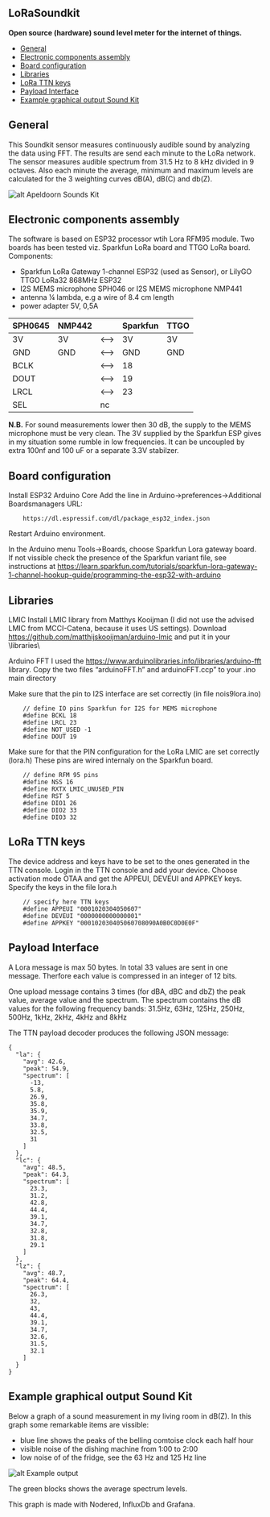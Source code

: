 ## LoRaSoundkit
**Open source (hardware) sound level meter for the internet of things.**

* [General](#General)
* [Electronic components assembly](#electronic-components-assembly)
* [Board configuration](#Board-configuration)
* [Libraries](#Libraries)
* [LoRa TTN keys](#LoRa-TTN-keys)
* [Payload Interface](#Payload-Interface)
* [Example graphical output Sound Kit](#Example-graphical-output-Sound-Kit)

## General

This Soundkit sensor measures continuously audible sound by analyzing the data using FFT. The results are send each minute to the LoRa network. The sensor measures  audible spectrum from 31.5 Hz to 8 kHz divided in 9 octaves. Also each minute the average, minimum and maximum levels are calculated for the 3 weighting curves dB(A), dB(C) and db(Z).

![alt Apeldoorn Sounds Kit](images/soundkit.jpg "Sounds Kit")

## Electronic components assembly
The software is based on ESP32 processor wtih Lora RFM95 module. Two boards has been tested viz. Sparkfun LoRa board and TTGO LoRa board.<br>
Components:
* Sparkfun LoRa Gateway 1-channel ESP32 (used as Sensor), or LilyGO TTGO LoRa32 868MHz ESP32
* I2S MEMS microphone SPH046 or I2S MEMS microphone NMP441
* antenna ¼ lambda, e.g a wire of 8.4 cm length
* power adapter 5V, 0,5A

| SPH0645 | NMP442 |  |Sparkfun| TTGO |
| ------- | ------ |--|--------|-------|
| 3V | 3V | <--> | 3V | 3V |
| GND | GND | <--> | GND | GND|
| BCLK |  | <--> | 18 |  |
| DOUT |  | <--> | 19 |  |
| LRCL |  | <--> | 23 |  |
| SEL |  | nc |   |  |

**N.B.**
For sound measurements lower then 30 dB, the supply to the MEMS microphone must be very clean. The 3V supplied by the Sparkfun ESP gives in my situation some rumble in low frequencies. It can be uncoupled by extra 100nf and 100 uF or a separate 3.3V stabilzer.

## Board configuration

Install ESP32 Arduino Core
Add the line in Arduino→preferences→Additional Boardsmanagers URL:

```
	https://dl.espressif.com/dl/package_esp32_index.json
```
Restart Arduino environment.

In the Arduino menu Tools→Boards, choose Sparkfun Lora gateway board.
If not vissible check the presence of the Sparkfun variant file, see instructions at https://learn.sparkfun.com/tutorials/sparkfun-lora-gateway-1-channel-hookup-guide/programming-the-esp32-with-arduino  

## Libraries
LMIC
Install LMIC library from Matthys Kooijman (I did not use the advised LMIC from MCCI-Catena, because it uses US settings).
Download https://github.com/matthijskooijman/arduino-lmic 
and put it in your <arduino-path>\libraries\

Arduino FFT
I used the https://www.arduinolibraries.info/libraries/arduino-fft library.
Copy the two files “arduinoFFT.h” and arduinoFFT.ccp” to your .ino main directory

Make sure that the pin to I2S interface are set correctly (in file nois9lora.ino)
```
	// define IO pins Sparkfun for I2S for MEMS microphone
	#define BCKL 18
	#define LRCL 23
	#define NOT_USED -1
	#define DOUT 19
```
Make sure for that the PIN configuration for the LoRa LMIC are set correctly (lora.h)
These pins are wired internaly on the Sparkfun board.
```
	// define RFM 95 pins
	#define NSS 16
	#define RXTX LMIC_UNUSED_PIN
	#define RST 5
	#define DIO1 26
	#define DIO2 33
	#define DIO3 32
```
## LoRa TTN keys
The device address and keys have to be set to the ones generated in the TTN console. Login in the TTN console and add your device.
Choose activation mode OTAA and get the APPEUI, DEVEUI and APPKEY keys.
Specify the keys in the file lora.h
```
	// specify here TTN keys 
	#define APPEUI "0001020304050607"
	#define DEVEUI "0000000000000001"
	#define APPKEY "000102030405060708090A0B0C0D0E0F"
```
## Payload Interface
A Lora message is max 50 bytes. In total 33 values are sent in one message. Therfore each value is compressed in an integer of 12 bits.  

One upload message contains 3 times (for dBA, dBC and dbZ) the peak value, average value and the spectrum. The spectrum contains the dB values for the following frequency bands:
 31.5Hz, 63Hz, 125Hz, 250Hz, 500Hz, 1kHz, 2kHz, 4kHz and 8kHz

The TTN payload decoder produces the following JSON message:
```
{
  "la": {
    "avg": 42.6,
    "peak": 54.9,
    "spectrum": [
      -13,
      5.8,
      26.9,
      35.8,
      35.9,
      34.7,
      33.8,
      32.5,
      31
    ]
  },
  "lc": {
    "avg": 48.5,
    "peak": 64.3,
    "spectrum": [
      23.3,
      31.2,
      42.8,
      44.4,
      39.1,
      34.7,
      32.8,
      31.8,
      29.1
    ]
  },
  "lz": {
    "avg": 48.7,
    "peak": 64.4,
    "spectrum": [
      26.3,
      32,
      43,
      44.4,
      39.1,
      34.7,
      32.6,
      31.5,
      32.1
    ]
  }
}
```
## Example graphical output Sound Kit
Below a graph of a sound measurement in my living room in dB(Z).
In this graph some remarkable items are vissible:
* blue line shows the peaks of the belling comtoise clock each half hour
* visible noise of the dishing machine from 1:00 to 2:00
* low noise of of the fridge, see the  63 Hz and 125 Hz line

![alt Example output](images/grafana.png "Example output")

The green blocks shows the average spectrum levels.

This graph is made with Nodered, InfluxDb and Grafana.







